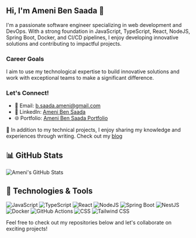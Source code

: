 ## Hi, I'm Ameni Ben Saada 👋

I'm a passionate software engineer specializing in web development and DevOps. With a strong foundation in JavaScript, TypeScript, React, NodeJS, Spring Boot, Docker, and CI/CD pipelines, I enjoy developing innovative solutions and contributing to impactful projects.

### Career Goals
I aim to use my technological expertise to build innovative solutions and work with exceptional teams to make a significant difference.

### Let's Connect!
- 📧 Email: b.saada.ameni@gmail.com
- 💼 LinkedIn: [Ameni Ben Saada](https://linkedin.com/in/amenibensaada)
- 🌐 Portfolio: [Ameni Ben Saada Portfolio](https://amenibensaada.netlify.app/)

📝 In addition to my technical projects, I enjoy sharing my knowledge and experiences through writing. Check out my [blog](https://dev.to/amenibensaada)




## 📊 GitHub Stats
![Ameni's GitHub Stats](https://github-readme-stats.vercel.app/api?username=amenibensaada&show_icons=true&theme=radical)

## 🔧 Technologies & Tools
![JavaScript](https://img.shields.io/badge/-JavaScript-F7DF1E?logo=javascript&logoColor=black&style=flat)
![TypeScript](https://img.shields.io/badge/-TypeScript-007ACC?logo=typescript&logoColor=white&style=flat)
![React](https://img.shields.io/badge/-React-61DAFB?logo=react&logoColor=black&style=flat)
![NodeJS](https://img.shields.io/badge/-NodeJS-339933?logo=node.js&logoColor=white&style=flat)
![Spring Boot](https://img.shields.io/badge/-Spring%20Boot-6DB33F?logo=spring-boot&logoColor=white&style=flat)
![NestJS](https://img.shields.io/badge/-NestJS-E0234E?logo=nestjs&logoColor=white&style=flat)
![Docker](https://img.shields.io/badge/-Docker-2496ED?logo=docker&logoColor=white&style=flat)
![GitHub Actions](https://img.shields.io/badge/-GitHub%20Actions-2088FF?logo=github-actions&logoColor=white&style=flat)
![CSS](https://img.shields.io/badge/-CSS-1572B6?logo=css3&logoColor=white&style=flat)
![Tailwind CSS](https://img.shields.io/badge/-Tailwind%20CSS-38B2AC?logo=tailwind-css&logoColor=white&style=flat)


Feel free to check out my repositories below and let's collaborate on exciting projects!
